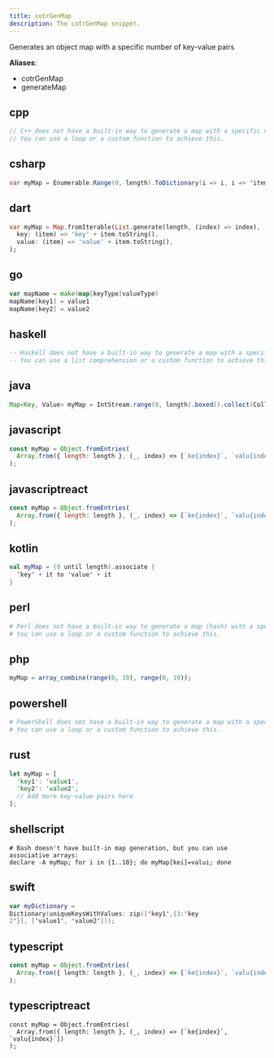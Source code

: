 ```yaml
---
title: cotrGenMap
description: The cotrGenMap snippet.
---
```


Generates an object map with a specific number of key-value pairs

**Aliases**:
- cotrGenMap
- generateMap

## cpp
```cpp
// C++ does not have a built-in way to generate a map with a specific number of key-value pairs.
// You can use a loop or a custom function to achieve this.
```

## csharp
```csharp
var myMap = Enumerable.Range(0, length).ToDictionary(i => i, i => 'item' + i.ToString());
```

## dart
```dart
var myMap = Map.fromIterable(List.generate(length, (index) => index),
  key: (item) => 'key' + item.toString(),
  value: (item) => 'value' + item.toString(),
);
```

## go
```go
var mapName = make(map[keyType]valueType)
mapName[key1] = value1
mapName[key2] = value2
```

## haskell
```haskell
-- Haskell does not have a built-in way to generate a map with a specific number of key-value pairs.
-- You can use a list comprehension or a custom function to achieve this.
```

## java
```java
Map<Key, Value> myMap = IntStream.range(0, length).boxed().collect(Collectors.toMap(i -> key, i -> value));
```

## javascript
```javascript
const myMap = Object.fromEntries(
  Array.from({ length: length }, (_, index) => [`ke{index}`, `valu{index}`])
);
```

## javascriptreact
```javascriptreact
const myMap = Object.fromEntries(
  Array.from({ length: length }, (_, index) => [`ke{index}`, `valu{index}`])
);
```

## kotlin
```kotlin
val myMap = (0 until length).associate {
  'key' + it to 'value' + it
}
```

## perl
```perl
# Perl does not have a built-in way to generate a map (hash) with a specific number of key-value pairs.
# You can use a loop or a custom function to achieve this.
```

## php
```php
myMap = array_combine(range(0, 10), range(0, 10));
```

## powershell
```powershell
# PowerShell does not have a built-in way to generate a map with a specific number of key-value pairs.
# You can use a loop or a custom function to achieve this.
```

## rust
```rust
let myMap = [
  'key1': 'value1',
  'key2': 'value2',
  // Add more key-value pairs here
];
```

## shellscript
```shellscript
# Bash doesn't have built-in map generation, but you can use associative arrays:
declare -A myMap; for i in {1..10}; do myMap[kei]=valui; done
```

## swift
```swift
var myDictionary = 
Dictionary(uniqueKeysWithValues: zip(['key1',{3:'key
2'}], ['value1', 'value2']));
```

## typescript
```typescript
const myMap = Object.fromEntries(
  Array.from({ length: length }, (_, index) => [`ke{index}`, `valu{index}`])
);
```

## typescriptreact
```typescriptreact
const myMap = Object.fromEntries(
  Array.from({ length: length }, (_, index) => [`ke{index}`, `valu{index}`])
);
```

